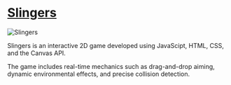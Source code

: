 # [Slingers](https://slingersgame.netlify.app/)

<img src="https://github.com/user-attachments/assets/e81224e9-8c2b-4001-91e6-e393be242ff2" alt="Slingers" title="Play against a friend or the computer and experience the beautiful cityscapes" />


Slingers is an interactive 2D game developed using JavaScipt, HTML, CSS, and the Canvas API. 

The game includes real-time mechanics such as drag-and-drop aiming, dynamic environmental effects, and precise collision detection.

